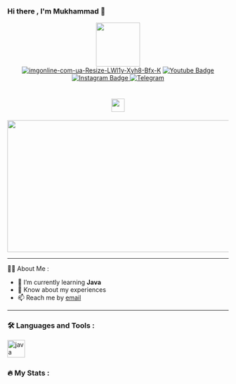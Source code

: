 ### Hi there , I'm Mukhammad 👋
<div id="header" align="center">
    <img src="https://media.giphy.com/media/M9gbBd9nbDrOTu1Mqx/giphy.gif" width="100"/>
    <div id="badges">
     </a>
        <a href="https://www.linkedin.com/in/mukhammad-tokayev-911179280/">
            <img src="https://i.ibb.co.com/LNSHqQx/imgonline-com-ua-Resize-LWl1y-Xyh8-Bfx-K.jpg" alt="imgonline-com-ua-Resize-LWl1y-Xyh8-Bfx-K" border="0"></a>
  
  <a href="mukhammadtokayev@gmail.com">
    <img src="https://img.shields.io/badge/Email-red?style=for-the-badge&logo=gmail&logoColor=white" alt="Youtube Badge"/>
  </a>
  <a href="https://www.instagram.com/mukhammadtk/">
    <img src="https://img.shields.io/badge/Instagram-blue?style=for-the-badge&logo=instagram&logoColor=white" alt="Instagram Badge"/>
  </a>
     <a href="https://t.me/tmk68">
    <img src="https://img.shields.io/badge/Telegram-blue?style=for-the-badge&logo=telegram&logoColor=white" alt="Telegram"/>
  </a>
</div>
    <img src="https://komarev.com/ghpvc/?username=mukhammadtk&style=flat-square&color=blue" alt=""/>
    <h1>
 
  <img src="https://media.giphy.com/media/hvRJCLFzcasrR4ia7z/giphy.gif" width="30px"/>
</h1>
    <div align="center">
  <img src="https://media.giphy.com/media/dWesBcTLavkZuG35MI/giphy.gif" width="600" height="300"/>
</div>
</div>

<div id="socials" align="center">
</div>

---

:woman_technologist: About Me :
- 🌱 I’m currently learning **Java**
- 📄 Know about my experiences 
- 📫 Reach me by [email](mailto:mukhammadtokayev@gmail.com)


---

### :hammer_and_wrench: Languages and Tools :

<img src="https://cdn.jsdelivr.net/gh/devicons/devicon/icons/java/java-original-wordmark.svg" title="java" width="40" height="40"/>&nbsp;




### :fire: My Stats :

<div id="stat" align="center">
    <img src="https://github-profile-summary-cards.vercel.app/api/cards/profile-details?username=mukhammadtk&theme=github_dark" alt=""/>
    <img src="https://github-profile-summary-cards.vercel.app/api/cards/most-commit-language?username=mukhammadtk&theme=github_dark" alt=""/>
     <img src="https://github-profile-summary-cards.vercel.app/api/cards/stats?username=mukhammadtk&theme=github_dark" alt=""/>
</div>

<!--
**mukhammadtk/mukhammadtk** is a ✨ _special_ ✨ repository because its `README.md` (this file) appears on your GitHub profile.

Here are some ideas to get you started:

- 🔭 I’m currently working on ...
- 🌱 I’m currently learning ...
- 👯 I’m looking to collaborate on ...
- 🤔 I’m looking for help with ...
- 💬 Ask me about ...
- 📫 How to reach me: ...
- 😄 Pronouns: ...
- ⚡ Fun fact: ...
-->
